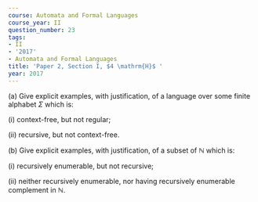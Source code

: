```yaml
---
course: Automata and Formal Languages
course_year: II
question_number: 23
tags:
- II
- '2017'
- Automata and Formal Languages
title: 'Paper 2, Section I, $4 \mathrm{H}$ '
year: 2017
---
```




(a) Give explicit examples, with justification, of a language over some finite alphabet $\Sigma$ which is:

(i) context-free, but not regular;

(ii) recursive, but not context-free.

(b) Give explicit examples, with justification, of a subset of $\mathbb{N}$ which is:

(i) recursively enumerable, but not recursive;

(ii) neither recursively enumerable, nor having recursively enumerable complement in $\mathbb{N}$.